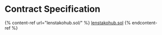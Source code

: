 # Contract Specification

{% content-ref url="lenstakohub.sol/" %}
[lenstakohub.sol](lenstakohub.sol/)
{% endcontent-ref %}
